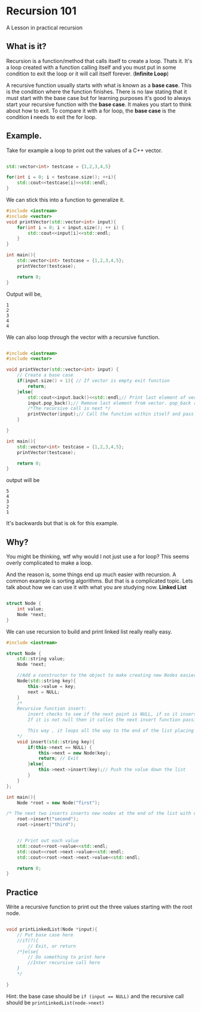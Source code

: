 # Recursion 101

A Lesson in practical recursion

## What is it?

Recursion is a function/method that calls itself to create a loop. Thats it. It's a loop created with a function calling itself and you must put in some condition to exit the loop or it will call itself forever. (**Infinite Loop**)

A recursive function usually starts with what is known as a **base case**. This is the condition where the function finishes. There is no law stating that it must start with the base case but for learning purposes it's good to always start your recursive function with the **base case**. It makes you start to think about how to exit. To compare it with a for loop, the **base case** is the condition **i** needs to exit the for loop.

## Example.

Take for example a loop to print out the values of a C++ vector.

```cpp

std::vector<int> testcase = {1,2,3,4,5}

for(int i = 0; i < testcase.size(); ++i){
    std::cout<<testcase[i]<<std::endl;
}
```

We can stick this into a function to generalize it.

```cpp
#include <iostream>
#include <vector>
void printVector(std::vector<int> input){
    for(int i = 0; i < input.size(); ++ i) {
        std::cout<<input[i]<<std::endl;
    }
}

int main(){
    std::vector<int> testcase = {1,2,3,4,5};
    printVector(testcase);

    return 0;
}


```

Output will be,

```
1
2
3
4
4
```

We can also loop through the vector with a recursive function.

```cpp

#include <iostream>
#include <vector>

void printVector(std::vector<int> input) {
    // Create a base case
    if(input.size() < 1){ // If vector is empty exit function
        return;
    }else{
        std::cout<<input.back()<<std::endl;// Print last element of vector
        input.pop_back();// Remove last element from vector. pop_back removes last element of vector
        /*The recursive call is next */
        printVector(input);// Call the function within itself and pass it a vector with one less element
    }

}

int main(){
    std::vector<int> testcase = {1,2,3,4,5};
    printVector(testcase);

    return 0;
}
```

output will be

```
5
4
3
2
1
```

It's backwards but that is ok for this example.

## Why?

You might be thinking, wtf why would I not just use a for loop? This seems overly complicated to make a loop.

And the reason is, some things end up much easier with recursion. A common example is sorting algorithms. But that is a complicated topic. Lets talk about how we can use it with what you are studying now. **Linked List**

```cpp

struct Node {
    int value;
    Node *next;
}

```

We can use recursion to build and print linked list really really easy.


```cpp
#include <iostream>

struct Node {
    std::string value;
    Node *next;

    //Add a constructor to the object to make creating new Nodes easier
    Node(std::string key){
        this->value = key;
        next = NULL;
    }
    /*
    Recursive function insert:
        insert checks to see if the next point is NULL, if so it inserts the value into next.
        If it is not null then it calles the next insert function passing the value down the chain.

        This way , it loops all the way to the end of the list placing the value at the end with a new node.
    */
    void insert(std::string key){
        if(this->next == NULL) {
            this->next = new Node(key);
            return; // Exit
        }else{
            this->next->insert(key);// Push the value down the list
        }
    }
};

int main(){
    Node *root = new Node("first");

/* The next two inserts inserts new nodes at the end of the list with our recursive insert function*/
    root->insert("second");
    root->insert("third");


    // Print out each value
    std::cout<<root->value<<std::endl;
    std::cout<<root->next->value<<std::endl;
    std::cout<<root->next->next->value<<std::endl;

    return 0;
}

```

## Practice

Write a recursive function to print out the three values starting with the root node.

```cpp

void printLinkedList(Node *input){
    // Put base case here
    //if(?){
        // Exit, or return
    /*}else{
        // Do something to print here
        //Inter recursive call here
    }
    */

}
```

Hint: the base case should be `if (input == NULL)` and the recursive call should be `printLinkedList(node->next)`
